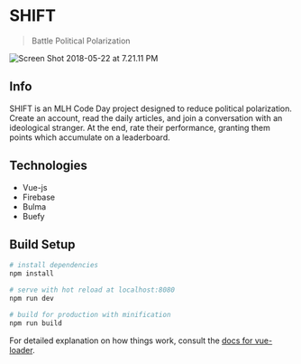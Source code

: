 # SHIFT

> Battle Political Polarization

![Screen Shot 2018-05-22 at 7.21.11 PM](https://i.imgur.com/YxlJpp4.jpg)

## Info 
SHIFT is an MLH Code Day project designed to reduce political polarization. Create an account, read the daily articles, and join a conversation with an ideological stranger. At the end, rate their performance, granting them points which accumulate on a leaderboard. 

## Technologies
* Vue-js
* Firebase
* Bulma
* Buefy

## Build Setup

``` bash
# install dependencies
npm install

# serve with hot reload at localhost:8080
npm run dev

# build for production with minification
npm run build
```

For detailed explanation on how things work, consult the [docs for vue-loader](http://vuejs.github.io/vue-loader).
